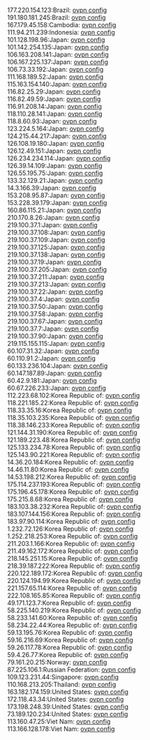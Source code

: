 177.220.154.123:Brazil: [ovpn config](vpn/177_220_154_123.ovpn)  
191.180.181.245:Brazil: [ovpn config](vpn/191_180_181_245.ovpn)  
167.179.45.158:Cambodia: [ovpn config](vpn/167_179_45_158.ovpn)  
111.94.211.239:Indonesia: [ovpn config](vpn/111_94_211_239.ovpn)  
101.128.198.96:Japan: [ovpn config](vpn/101_128_198_96.ovpn)  
101.142.254.135:Japan: [ovpn config](vpn/101_142_254_135.ovpn)  
106.163.208.141:Japan: [ovpn config](vpn/106_163_208_141.ovpn)  
106.167.225.137:Japan: [ovpn config](vpn/106_167_225_137.ovpn)  
106.73.33.192:Japan: [ovpn config](vpn/106_73_33_192.ovpn)  
111.168.189.52:Japan: [ovpn config](vpn/111_168_189_52.ovpn)  
115.163.154.140:Japan: [ovpn config](vpn/115_163_154_140.ovpn)  
116.82.25.29:Japan: [ovpn config](vpn/116_82_25_29.ovpn)  
116.82.49.59:Japan: [ovpn config](vpn/116_82_49_59.ovpn)  
116.91.208.14:Japan: [ovpn config](vpn/116_91_208_14.ovpn)  
118.110.28.141:Japan: [ovpn config](vpn/118_110_28_141.ovpn)  
118.8.60.93:Japan: [ovpn config](vpn/118_8_60_93.ovpn)  
123.224.5.164:Japan: [ovpn config](vpn/123_224_5_164.ovpn)  
124.215.44.217:Japan: [ovpn config](vpn/124_215_44_217.ovpn)  
126.108.19.180:Japan: [ovpn config](vpn/126_108_19_180.ovpn)  
126.12.49.151:Japan: [ovpn config](vpn/126_12_49_151.ovpn)  
126.234.234.114:Japan: [ovpn config](vpn/126_234_234_114.ovpn)  
126.39.14.109:Japan: [ovpn config](vpn/126_39_14_109.ovpn)  
126.55.195.75:Japan: [ovpn config](vpn/126_55_195_75.ovpn)  
133.32.129.21:Japan: [ovpn config](vpn/133_32_129_21.ovpn)  
14.3.166.39:Japan: [ovpn config](vpn/14_3_166_39.ovpn)  
153.208.95.87:Japan: [ovpn config](vpn/153_208_95_87.ovpn)  
153.228.39.179:Japan: [ovpn config](vpn/153_228_39_179.ovpn)  
160.86.115.21:Japan: [ovpn config](vpn/160_86_115_21.ovpn)  
210.170.8.26:Japan: [ovpn config](vpn/210_170_8_26.ovpn)  
219.100.37.1:Japan: [ovpn config](vpn/219_100_37_1.ovpn)  
219.100.37.108:Japan: [ovpn config](vpn/219_100_37_108.ovpn)  
219.100.37.109:Japan: [ovpn config](vpn/219_100_37_109.ovpn)  
219.100.37.125:Japan: [ovpn config](vpn/219_100_37_125.ovpn)  
219.100.37.138:Japan: [ovpn config](vpn/219_100_37_138.ovpn)  
219.100.37.19:Japan: [ovpn config](vpn/219_100_37_19.ovpn)  
219.100.37.205:Japan: [ovpn config](vpn/219_100_37_205.ovpn)  
219.100.37.211:Japan: [ovpn config](vpn/219_100_37_211.ovpn)  
219.100.37.213:Japan: [ovpn config](vpn/219_100_37_213.ovpn)  
219.100.37.22:Japan: [ovpn config](vpn/219_100_37_22.ovpn)  
219.100.37.4:Japan: [ovpn config](vpn/219_100_37_4.ovpn)  
219.100.37.50:Japan: [ovpn config](vpn/219_100_37_50.ovpn)  
219.100.37.58:Japan: [ovpn config](vpn/219_100_37_58.ovpn)  
219.100.37.67:Japan: [ovpn config](vpn/219_100_37_67.ovpn)  
219.100.37.7:Japan: [ovpn config](vpn/219_100_37_7.ovpn)  
219.100.37.90:Japan: [ovpn config](vpn/219_100_37_90.ovpn)  
219.115.155.115:Japan: [ovpn config](vpn/219_115_155_115.ovpn)  
60.107.31.32:Japan: [ovpn config](vpn/60_107_31_32.ovpn)  
60.110.91.2:Japan: [ovpn config](vpn/60_110_91_2.ovpn)  
60.133.236.104:Japan: [ovpn config](vpn/60_133_236_104.ovpn)  
60.147.187.89:Japan: [ovpn config](vpn/60_147_187_89.ovpn)  
60.42.9.181:Japan: [ovpn config](vpn/60_42_9_181.ovpn)  
60.67.226.233:Japan: [ovpn config](vpn/60_67_226_233.ovpn)  
112.223.68.102:Korea Republic of: [ovpn config](vpn/112_223_68_102.ovpn)  
118.221.185.22:Korea Republic of: [ovpn config](vpn/118_221_185_22.ovpn)  
118.33.35.16:Korea Republic of: [ovpn config](vpn/118_33_35_16.ovpn)  
118.35.103.235:Korea Republic of: [ovpn config](vpn/118_35_103_235.ovpn)  
118.38.146.233:Korea Republic of: [ovpn config](vpn/118_38_146_233.ovpn)  
121.144.31.190:Korea Republic of: [ovpn config](vpn/121_144_31_190.ovpn)  
121.189.223.48:Korea Republic of: [ovpn config](vpn/121_189_223_48.ovpn)  
125.133.234.78:Korea Republic of: [ovpn config](vpn/125_133_234_78.ovpn)  
125.143.90.221:Korea Republic of: [ovpn config](vpn/125_143_90_221.ovpn)  
14.36.20.184:Korea Republic of: [ovpn config](vpn/14_36_20_184.ovpn)  
14.46.11.80:Korea Republic of: [ovpn config](vpn/14_46_11_80.ovpn)  
14.53.198.212:Korea Republic of: [ovpn config](vpn/14_53_198_212.ovpn)  
175.114.237.193:Korea Republic of: [ovpn config](vpn/175_114_237_193.ovpn)  
175.196.45.178:Korea Republic of: [ovpn config](vpn/175_196_45_178.ovpn)  
175.215.8.68:Korea Republic of: [ovpn config](vpn/175_215_8_68.ovpn)  
183.103.38.232:Korea Republic of: [ovpn config](vpn/183_103_38_232.ovpn)  
183.107.144.156:Korea Republic of: [ovpn config](vpn/183_107_144_156.ovpn)  
183.97.90.114:Korea Republic of: [ovpn config](vpn/183_97_90_114.ovpn)  
1.232.72.126:Korea Republic of: [ovpn config](vpn/1_232_72_126.ovpn)  
1.252.218.253:Korea Republic of: [ovpn config](vpn/1_252_218_253.ovpn)  
211.203.1.166:Korea Republic of: [ovpn config](vpn/211_203_1_166.ovpn)  
211.49.162.172:Korea Republic of: [ovpn config](vpn/211_49_162_172.ovpn)  
218.145.251.15:Korea Republic of: [ovpn config](vpn/218_145_251_15.ovpn)  
218.39.187.222:Korea Republic of: [ovpn config](vpn/218_39_187_222.ovpn)  
220.122.189.172:Korea Republic of: [ovpn config](vpn/220_122_189_172.ovpn)  
220.124.194.99:Korea Republic of: [ovpn config](vpn/220_124_194_99.ovpn)  
221.157.65.114:Korea Republic of: [ovpn config](vpn/221_157_65_114.ovpn)  
222.108.165.85:Korea Republic of: [ovpn config](vpn/222_108_165_85.ovpn)  
49.171.123.7:Korea Republic of: [ovpn config](vpn/49_171_123_7.ovpn)  
58.225.140.219:Korea Republic of: [ovpn config](vpn/58_225_140_219.ovpn)  
58.233.141.60:Korea Republic of: [ovpn config](vpn/58_233_141_60.ovpn)  
58.234.22.44:Korea Republic of: [ovpn config](vpn/58_234_22_44.ovpn)  
59.13.195.76:Korea Republic of: [ovpn config](vpn/59_13_195_76.ovpn)  
59.16.216.69:Korea Republic of: [ovpn config](vpn/59_16_216_69.ovpn)  
59.26.117.78:Korea Republic of: [ovpn config](vpn/59_26_117_78.ovpn)  
59.4.26.77:Korea Republic of: [ovpn config](vpn/59_4_26_77.ovpn)  
79.161.20.215:Norway: [ovpn config](vpn/79_161_20_215.ovpn)  
87.225.106.1:Russian Federation: [ovpn config](vpn/87_225_106_1.ovpn)  
109.123.231.44:Singapore: [ovpn config](vpn/109_123_231_44.ovpn)  
110.168.213.205:Thailand: [ovpn config](vpn/110_168_213_205.ovpn)  
163.182.174.159:United States: [ovpn config](vpn/163_182_174_159.ovpn)  
172.118.43.34:United States: [ovpn config](vpn/172_118_43_34.ovpn)  
173.198.248.39:United States: [ovpn config](vpn/173_198_248_39.ovpn)  
73.189.120.234:United States: [ovpn config](vpn/73_189_120_234.ovpn)  
113.160.47.25:Viet Nam: [ovpn config](vpn/113_160_47_25.ovpn)  
113.166.128.178:Viet Nam: [ovpn config](vpn/113_166_128_178.ovpn)  
